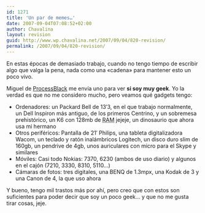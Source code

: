```yaml
---
id: 1271
title: 'Un par de memes…'
date: 2007-09-04T07:08:52+02:00
author: Chavalina
layout: revision
guid: http://www.wp.chavalina.net/2007/09/04/820-revision/
permalink: /2007/09/04/820-revision/
---
```

En estas épocas de demasiado trabajo, cuando no tengo tiempo de escribir algo que valga la pena, nada como una «cadena» para mantener esto un poco vivo.

Miguel de <a href="http://www.processblack.com/weblog/meme-%c2%bfcomo-eres-de-geek" target="_blank">ProcessBlack</a> me env&iacute;a uno para ver **si soy muy geek**. Yo la verdad es que no me considero mucho, pero veamos qué gadgets tengo:

  * Ordenadores: un Packard Bell de 13&prime;3, en el que trabajo normalmente, un Dell Inspiron más antiguo, de los primeros Centrino, y un sobremesa prehistórico, un K6 con 128mb de <acronym title="Random Access Memory">RAM</acronym> jejeje, un dinosaurio que ahora usa mi hermano
  * Otros periféricos: Pantalla de 21&prime; Philips, una tableta digitalizadora Wacom, un teclado y ratón inalámbricos Logitech, un disco duro slim de 160gb, un pendrive de 4gb, unos auriculares con micro para el Skype y similares
  * Móviles: Casi todo Nokias: 7370, 6230 (ambos de uso diario) y algunos en el cajón (7210, 3330, 8310, 5110…)
  * Cámaras de fotos: tres digitales, una BENQ de 1.3mpx, una Kodak de 3 y una Canon de 4, la que uso ahora

Y bueno, tengo mil trastos más por ah&iacute;, pero creo que con estos son suficientes para poder decir que soy un poco geek… y que no me gusta tirar cosas, jeje.